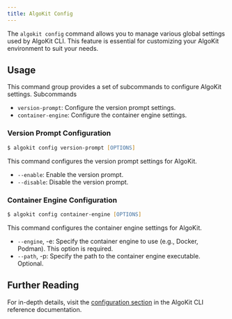 ```yaml
---
title: AlgoKit Config
---
```


The `algokit config` command allows you to manage various global settings used by AlgoKit CLI. This feature is essential for customizing your AlgoKit environment to suit your needs.

## Usage

This command group provides a set of subcommands to configure AlgoKit settings.
Subcommands

- `version-prompt`: Configure the version prompt settings.
- `container-engine`: Configure the container engine settings.

### Version Prompt Configuration

```zsh
$ algokit config version-prompt [OPTIONS]
```

This command configures the version prompt settings for AlgoKit.

- `--enable`: Enable the version prompt.
- `--disable`: Disable the version prompt.

### Container Engine Configuration

```zsh
$ algokit config container-engine [OPTIONS]
```

This command configures the container engine settings for AlgoKit.

- `--engine`, -e: Specify the container engine to use (e.g., Docker, Podman). This option is required.
- `--path`, -p: Specify the path to the container engine executable. Optional.

## Further Reading

For in-depth details, visit the [configuration section](cli-reference#config) in the AlgoKit CLI reference documentation.
